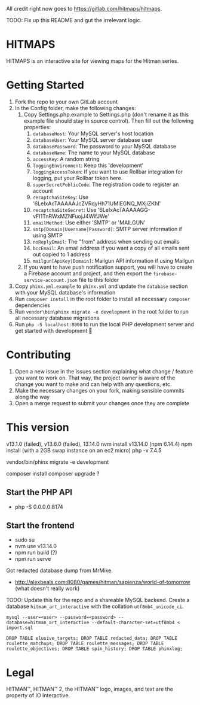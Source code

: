 All credit right now goes to https://gitlab.com/hitmaps/hitmaps.

TODO: Fix up this README and gut the irrelevant logic.

# HITMAPS
HITMAPS is an interactive site for viewing maps for the Hitman series.

# Getting Started
1. Fork the repo to your own GitLab account
2. In the Config folder, make the following changes:
    1. Copy Settings.php.example to Settings.php (don't rename it as this example file should stay in source control). Then fill out the following properties:
        1. `databaseHost`: Your MySQL server's host location
        2. `databaseUser`: Your MySQL server database user
        3. `databasePassword`: The password to your MySQL database
        4. `databaseName`: The name to your MySQL database
        5. `accessKey`: A random string
        6. `loggingEnvironment`: Keep this 'development'
        7. `loggingAccessToken`: If you want to use Rollbar integration for logging,
        put your Rollbar token here.
        8. `superSecretPublicCode`: The registration code to register an account
        9. `recaptchaSiteKey`: Use '6LeIxAcTAAAAAJcZVRqyHh71UMIEGNQ_MXjiZKhI'
        10. `recaptchaSiteSecret`: Use '6LeIxAcTAAAAAGG-vFI1TnRWxMZNFuojJ4WifJWe'
        11. `emailMethod`: Use either 'SMTP' or 'MAILGUN'
        12. `smtp[Domain|Username|Password]`: SMTP server information if using SMTP
        13. `noReplyEmail`: The "from" address when sending out emails
        14. `bccEmail`: An email address if you want a copy of all emails sent out copied to 1 address
        15. `mailgun[ApiKey|Domain]`: Mailgun API information if using Mailgun
    2. If you want to have push notification support, you will have to create a
     Firebase account and project, and then export the `firebase-service-account.json` file to this folder
3. Copy `phinx.yml.example` to `phinx.yml` and update the `database` section with your MySQL database's information
4. Run `composer install` in the root folder to install all necessary `composer` dependencies
5. Run `vendor\bin\phinx migrate -e development` in the root folder to run all necessary database migrations
6. Run `php -S localhost:8000` to run the local PHP development server and get started with development 🙂

# Contributing
1. Open a new issue in the issues section explaining what change / feature you want to work on. That way, the project owner is aware of the change you want to make and can help with any questions, etc.
2. Make the necessary changes on your fork, making sensible commits along the way
3. Open a merge request to submit your changes once they are complete

# This version
v13.1.0 (failed), v13.6.0 (failed), 13.14.0
nvm install v13.14.0 (npm 6.14.4)
npm install (with a 2GB swap instance on an ec2 micro)
php -v 7.4.5

vendor/bin/phinx migrate -e development

composer install
composer upgrade ?

## Start the PHP API
* php -S 0.0.0.0:8174

## Start the frontend
* sudo su
* nvm use v13.14.0
* npm run build (?)
* npm run serve

Got redacted database dump from MrMike.
- http://alexbeals.com:8080/games/hitman/sapienza/world-of-tomorrow (what doesn't really work)

TODO: Update this for the repo and a shareable MySQL backend.
Create a database `hitman_art_interactive` with the collation `utf8mb4_unicode_ci`.

`mysql --user=<user> --password=<password> --database=hitman_art_interactive --default-character-set=utf8mb4 < import.sql`

`DROP TABLE elusive_targets; DROP TABLE redacted_data; DROP TABLE roulette_matchups; DROP TABLE roulette_messages; DROP TABLE roulette_objectives; DROP TABLE spin_history; DROP TABLE phinxlog;`

# Legal
HITMAN™, HITMAN™ 2, the HITMAN™ logo, images, and text are the property of IO Interactive.